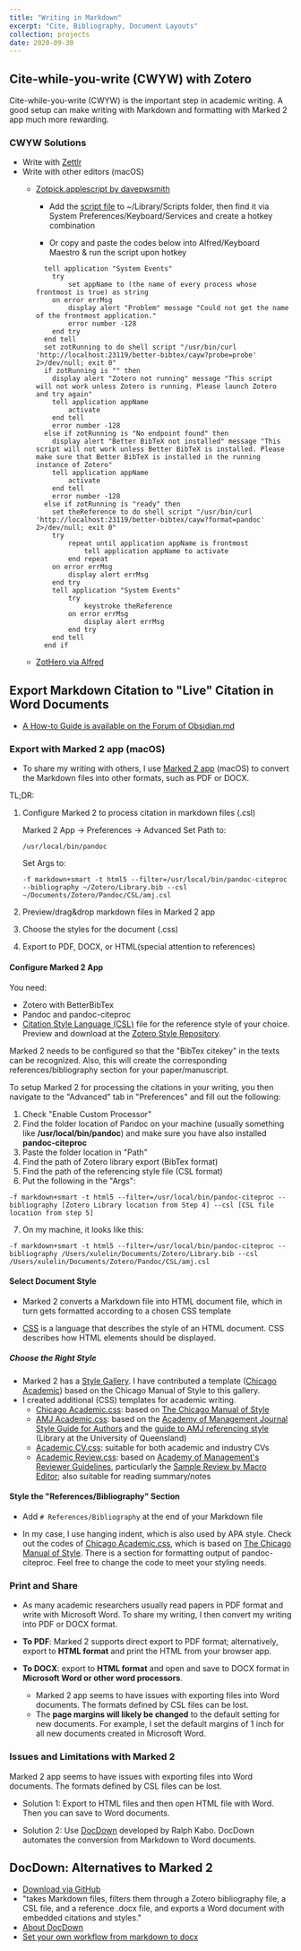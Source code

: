 ```yaml
---
title: "Writing in Markdown"
excerpt: "Cite, Bibliography, Document Layouts"
collection: projects
date: 2020-09-30
---
```



## Cite-while-you-write (CWYW) with Zotero

Cite-while-you-write (CWYW) is the important step in academic writing. A good setup can make writing with Markdown and formatting with Marked 2 app much more rewarding.

### CWYW Solutions

- Write with [Zettlr](https://www.zettlr.com/)
- Write with other editors (macOS)
  - [Zotpick.applescript by davepwsmith](https://davepwsmith.github.io/academic-scrivener-howto/)

    - Add the [script file](https://github.com/davepwsmith/zotpick-applescript/blob/master/zotpick-pandoc.applescript) to ~/Library/Scripts folder, then find it via System Preferences/Keyboard/Services and create a hotkey combination

    - Or copy and paste the codes below into Alfred/Keyboard Maestro & run the script upon hotkey

    ```applescript
      tell application "System Events"
      	try
      		set appName to (the name of every process whose frontmost is true) as string
      	on error errMsg
      		display alert "Problem" message "Could not get the name of the frontmost application."
      		error number -128
      	end try
      end tell
      set zotRunning to do shell script "/usr/bin/curl 'http://localhost:23119/better-bibtex/cayw?probe=probe' 2>/dev/null; exit 0"
      if zotRunning is "" then
      	display alert "Zotero not running" message "This script will not work unless Zotero is running. Please launch Zotero and try again"
      	tell application appName
      		activate
      	end tell
      	error number -128
      else if zotRunning is "No endpoint found" then
      	display alert "Better BibTeX not installed" message "This script will not work unless Better BibTeX is installed. Please make sure that Better BibTeX is installed in the running instance of Zotero"
      	tell application appName
      		activate
      	end tell
      	error number -128
      else if zotRunning is "ready" then
      	set theReference to do shell script "/usr/bin/curl 'http://localhost:23119/better-bibtex/cayw?format=pandoc' 2>/dev/null; exit 0"
      	try
      		repeat until application appName is frontmost
      			tell application appName to activate
      		end repeat
      	on error errMsg
      		display alert errMsg
      	end try
      	tell application "System Events"
      		try
      			keystroke theReference
      		on error errMsg
      			display alert errMsg
      		end try
      	end tell
      end if
      ```
  - [ZotHero via Alfred](https://github.com/deanishe/zothero)

## Export Markdown Citation to "Live" Citation in Word Documents

- [A How-to Guide is available on the Forum of Obsidian.md](https://forum.obsidian.md/t/new-plugin-citations-with-zotero/9793/80?u=linxule)

### Export with Marked 2 app (macOS)

- To share my writing with others, I use [Marked 2 app](https://marked2app.com/) (macOS) to convert the Markdown files into other formats, such as PDF or DOCX.

TL;DR:

1. Configure Marked 2 to process citation in markdown files (.csl)

   Marked 2 App -> Preferences -> Advanced
   Set Path to:
   ```
   /usr/local/bin/pandoc
   ```
   Set Args to:
   ```
   -f markdown+smart -t html5 --filter=/usr/local/bin/pandoc-citeproc --bibliography ~/Zotero/Library.bib --csl ~/Documents/Zotero/Pandoc/CSL/amj.csl
   ```
2. Preview/drag&drop markdown files in Marked 2 app

3. Choose the styles for the document (.css)

4. Export to PDF, DOCX, or HTML(special attention to references)

#### Configure Marked 2 App

You need:

- Zotero with BetterBibTex
- Pandoc and pandoc-citeproc
- [Citation Style Language (CSL)](https://citationstyles.org/) file for the reference style of your choice. Preview and download at the [Zotero Style Repository](https://www.zotero.org/styles).

Marked 2 needs to be configured so that the "BibTex citekey" in the texts can be recognized. Also, this will create the corresponding references/bibliography section for your paper/manuscript.

To setup Marked 2 for processing the citations in your writing, you then navigate to the "Advanced" tab in "Preferences" and fill out the following:


1. Check "Enable Custom Processor"
2. Find the folder location of Pandoc on your machine (usually something like **/usr/local/bin/pandoc**) and make sure you have also installed **pandoc-citeproc**
3. Paste the folder location in "Path"
4. Find the path of Zotero library export (BibTex format)
5. Find the path of the referencing style file (CSL format)  
6. Put the following in the "Args":

```
-f markdown+smart -t html5 --filter=/usr/local/bin/pandoc-citeproc --bibliography [Zotero Library location from Step 4] --csl [CSL file location from step 5]
```

7. On my machine, it looks like this:

```
-f markdown+smart -t html5 --filter=/usr/local/bin/pandoc-citeproc --bibliography /Users/xulelin/Documents/Zotero/Library.bib --csl /Users/xulelin/Documents/Zotero/Pandoc/CSL/amj.csl
```

#### Select Document Style

- Marked 2 converts a Markdown file into HTML document file, which in turn gets formatted according to a chosen CSS template

- [CSS](https://www.w3schools.com/css/default.asp) is a language that describes the style of an HTML document. CSS describes how HTML elements should be displayed.



#####  Choose the Right Style

- Marked 2 has a [Style Gallery](https://marked2app.com/styles/#). I have contributed a template ([Chicago Academic](https://marked2app.com/styles/preview#Chicago%20Academic)) based on the Chicago Manual of Style to this gallery.
- I created additional (CSS) templates for academic writing.
  - [Chicago Academic.css](https://linxule.github.io/files/css/chicago-academic.css): based on [The Chicago Manual of Style](https://www.chicagomanualofstyle.org/home.html)
  - [AMJ Academic.css](https://linxule.github.io/files/css/amj-academic.css): based on the [Academy of Management Journal Style Guide for Authors](http://aom.org/publications/amj/styleguide/) and the [guide to AMJ referencing style](https://guides.library.uq.edu.au/amj-version-for-printing) (Library at the University of Queensland)
  - [Academic CV.css](https://linxule.github.io/files/css/academic-cv.css): suitable for both academic and industry CVs
  - [Academic Review.css](https://linxule.github.io/files/css/academic-review.css): based on [Academy of Management's Reviewer Guidelines](http://aom.org/annualmeeting/reviewerguidelines/), particularly the [Sample Review by Macro Editor](https://aom.org/uploadedFiles/Publications/AMJ/ReviewsbyMacroEditors.pdf); also suitable for reading summary/notes

#### Style the "References/Bibliography" Section

- Add `# References/Bibliography` at the end of your Markdown file

- In my case, I use hanging indent, which is also used by APA style. Check out the codes of [Chicago Academic.css](https://linxule.github.io/files/css/chicago-academic.css), which is based on [The Chicago Manual of Style](https://www.chicagomanualofstyle.org/home.html). There is a section for formatting output of pandoc-citeproc. Feel free to change the code to meet your styling needs.

### Print and Share

- As many academic researchers usually read papers in PDF format and write with Microsoft Word. To share my writing, I then convert my writing into PDF or DOCX format.

- **To PDF**: Marked 2 supports direct export to PDF format; alternatively, export to **HTML format** and print the HTML from your browser app.

- **To DOCX**: export to **HTML format** and open and save to DOCX format in **Microsoft Word or other word processors**.

  - Marked 2 app seems to have issues with exporting files into Word documents. The formats defined by CSL files can be lost.
  - The **page margins will likely be changed** to the default setting for new documents. For example, I set the default margins of 1 inch for all new documents created in Microsoft Word.

### Issues and Limitations with Marked 2

Marked 2 app seems to have issues with exporting files into Word documents. The formats defined by CSL files can be lost.

- Solution 1: Export to HTML files and then open HTML file with Word. Then you can save to Word documents.

- Solution 2: Use [DocDown](https://raphaelkabo.com/blog/posts/introducing-docdown/) developed by Ralph Kabo. DocDown automates the conversion from Markdown to Word documents.

## DocDown: Alternatives to Marked 2

- [Download via GitHub](https://github.com/lowercasename/docdown)
- "takes Markdown files, filters them through a Zotero bibliography file, a CSL file, and a reference .docx file, and exports a Word document with embedded citations and styles."
- [About DocDown](https://raphaelkabo.com/blog/introducing-docdown/)
- [Set your own workflow from markdown to docx](https://raphaelkabo.com/blog/markdown-to-word/)



